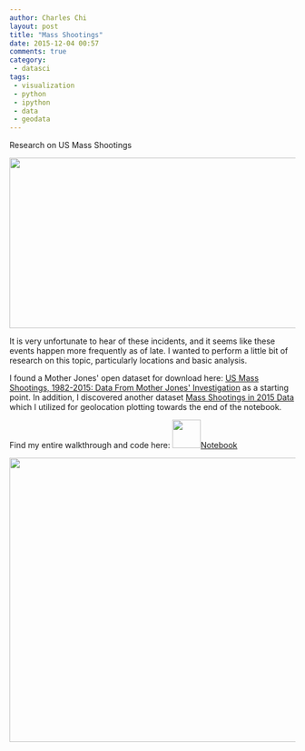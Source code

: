 ```yaml
---
author: Charles Chi
layout: post
title: "Mass Shootings"
date: 2015-12-04 00:57
comments: true
category:
 - datasci
tags:
 - visualization
 - python
 - ipython
 - data
 - geodata
---
```


Research on US Mass Shootings

<img src="http://www.advocate-online.net/wp-content/uploads/2013/01/gun-control-graphic2backup.jpg" style="width:800px;height:300px;">

It is very unfortunate to hear of these incidents, and it seems like these events happen more frequently as of late. I wanted to perform a little bit of research on this topic, particularly locations and basic analysis. 

I found a Mother Jones' open dataset for download here: <a href="http://www.motherjones.com/politics/2012/12/mass-shootings-mother-jones-full-data" target="_blank">US Mass Shootings, 1982-2015: Data From Mother Jones' Investigation</a> as a starting point. In addition, I discovered another dataset <a href="http://shootingtracker.com/wiki/Mass_Shootings_in_2015" target="_blank">Mass Shootings in 2015 Data</a> which I utilized for geolocation plotting towards the end of the notebook.

Find my entire walkthrough and code here:
<a href="http://nbviewer.ipython.org/github/cchi/research/blob/master/shootings/mass_shootings_events.ipynb" target="_blank"><img src="https://avatars3.githubusercontent.com/u/7388996" style="width:50px;height:50px;">Notebook</a>

<img src="https://pixabay.com/static/uploads/photo/2015/11/29/16/12/candle-1068945_960_720.jpg" style="width:800px;height:500px;"/>